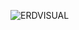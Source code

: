 ![ERDVISUAL](https://user-images.githubusercontent.com/91760331/148656400-65e78bde-6d63-489c-a204-57fcdab819a3.png)